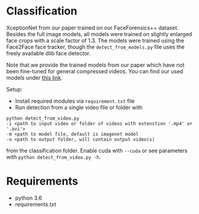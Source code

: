 # Classification

XceptionNet from our paper trained on our FaceForensics++ dataset. Besides the full image models, all models were trained on slightly enlarged face crops with a scale factor of 1.3.
The models were trained using the Face2Face face tracker, though the `detect_from_models.py` file uses the freely available dlib face detector.

Note that we provide the trained models from our paper which have not been fine-tuned for general compressed videos. You can find our used models under [this link](https://github.com/pourabkarchaudhuri/anti-deep-fake/releases/download/1.0/antideepfake_models.1.zip).   

Setup:
- Install required modules via `requirement.txt` file
- Run detection from a single video file or folder with
```shell
python detect_from_video.py
-i <path to input video or folder of videos with extenstion '.mp4' or '.avi'>
-m <path to model file, default is imagenet model
-o <path to output folder, will contain output video(s)
```  
from the classification folder. Enable cuda with ```--cuda```  or see parameters with ```python detect_from_video.py -h```.



# Requirements

- python 3.6
- requirements.txt

